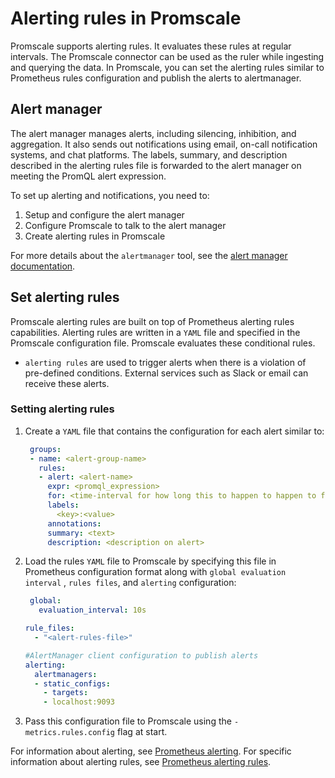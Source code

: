 # Alerting rules in Promscale
Promscale supports alerting rules. It evaluates these rules
at regular intervals. The Promscale connector can be used as the ruler while
ingesting and querying the data. In Promscale, you can set the alerting rules
similar to Prometheus rules configuration and publish the alerts to alertmanager. 

## Alert manager
The alert manager manages alerts, including silencing, inhibition,
and aggregation. It also sends out notifications using email, 
on-call notification systems, and chat platforms. The labels, 
summary, and description described in the alerting rules file is forwarded
to the alert manager on meeting the PromQL alert expression.

To set up alerting and notifications, you need to:

1. Setup and configure the alert manager
1. Configure Promscale to talk to the alert manager
1. Create alerting rules in Promscale

For more details about the `alertmanager` tool, see the [alert manager documentation](am-docs).

<procedure>

## Set alerting rules

Promscale alerting rules are built on top of Prometheus
alerting rules capabilities. Alerting rules are written in a `YAML` file
and specified in the Promscale configuration
file. Promscale evaluates these conditional rules.
* `alerting rules` are used to trigger alerts when there is a violation of
pre-defined conditions. External services such as Slack or email can receive
these alerts. 

### Setting alerting rules
1.  Create a `YAML` file that contains the configuration for each alert
    similar to:
    ```yaml
     groups:
     - name: <alert-group-name>
       rules:
       - alert: <alert-name>
         expr: <promql_expression>
         for: <time-interval for how long this to happen to happen to fire an alert>
         labels:
           <key>:<value>
         annotations:
         summary: <text>
         description: <description on alert>
    ```
1.  Load the rules `YAML` file to Promscale by specifying this file in
    Prometheus configuration format along with `global evaluation interval` 
    , `rules files`, and `alerting` configuration:
    ```yaml
     global:
       evaluation_interval: 10s

    rule_files:
      - "<alert-rules-file>"
    
    #AlertManager client configuration to publish alerts
    alerting:
      alertmanagers:
      - static_configs:
        - targets:
        - localhost:9093
    ```
1.  Pass this configuration file to Promscale using the `-metrics.rules.config`
    flag at start.
    
</procedure>

For information about alerting, see [Prometheus alerting][prometheus-alerting].
For specific information about alerting rules, see [Prometheus alerting
rules][prometheus-alert-rules].

[am-docs]: https://prometheus.io/docs/alerting/latest/alertmanager/
[prometheus-alerting]: https://prometheus.io/docs/alerting/latest/overview/
[prometheus-alert-rules]:
    https://prometheus.io/docs/prometheus/latest/configuration/alerting_rules/

